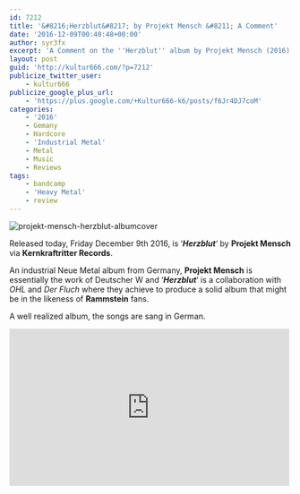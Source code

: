 ```yaml
---
id: 7212
title: '&#8216;Herzblut&#8217; by Projekt Mensch &#8211; A Comment'
date: '2016-12-09T00:40:48+00:00'
author: syr3fx
excerpt: 'A Comment on the ''Herzblut'' album by Projekt Mensch (2016).'
layout: post
guid: 'http://kultur666.com/?p=7212'
publicize_twitter_user:
    - kultur666
publicize_google_plus_url:
    - 'https://plus.google.com/+Kultur666-k6/posts/f6Jr4DJ7coM'
categories:
    - '2016'
    - Gemany
    - Hardcore
    - 'Industrial Metal'
    - Metal
    - Music
    - Reviews
tags:
    - bandcamp
    - 'Heavy Metal'
    - review
---
```


![projekt-mensch-herzblut-albumcover](http://localhost:8080/wp-content/uploads/2016/12/projekt-mensch-herzblut-albumcover.png?w=680)

Released today, Friday December 9th 2016, is ‘***Herzblut***‘ by **Projekt Mensch** via **Kernkraftritter Records**.

An industrial Neue Metal album from Germany, **Projekt Mensch** is essentially the work of Deutscher W and ‘***Herzblut***‘ is a collaboration with *OHL* and *Der Fluch* where they achieve to produce a solid album that might be in the likeness of **Rammstein** fans.

A well realized album, the songs are sang in German.

<iframe allow="accelerometer; autoplay; clipboard-write; encrypted-media; gyroscope; picture-in-picture; web-share" allowfullscreen="" frameborder="0" height="281" loading="lazy" src="https://www.youtube.com/embed/LSBjbY3MTPM?feature=oembed" title="PROJEKT MENSCH - Mach mich fromm" width="500"></iframe>